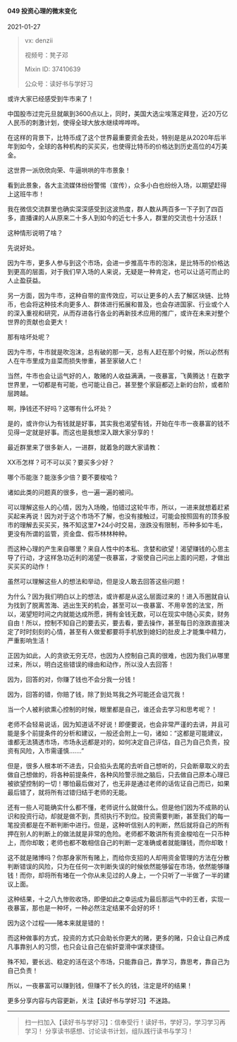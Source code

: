 #### 049 投资心理的微末变化

2021-01-27

> vx: denzii
>
> 视频号：凳子邓
>
> Mixin ID: 37410639
>
> 公众号：读好书与学好习



或许大家已经感受到牛市来了！

中国股市过完元旦就飙到3600点以上，同时，美国大选尘埃落定拜登，近20万亿人民币的刺激计划，使得全球大放水继续哗哗哗。

在这样的背景下，比特币成了这个世界最重要资金去处，特别是是从2020年后半年到如今，全球的各种机构的买买买，也使得比特币的价格达到历史高位的4万美金。

这世界一派欣欣向荣、牛逼哄哄的牛市景象！



看到此景象，各大主流媒体纷纷警惕（宣传），众多小白也纷纷入场，以期望赶得上这班牛市！

我在微信交流群里也确实深深感受到这波热度，群人数从两百多一下子到了四百多，直播课的人从原来二十多人到如今的近七十多人，群里的交流也十分活跃！

这种情形说明了啥？

先说好处。

因为牛市，更多人参与到这个市场，会进一步推高牛市的泡沫，是比特币的价格达到更高的层面，对于我们早入场的人来说，无疑是一种肯定，也可以让适可而止的人止盈获益。

另一方面，因为牛市，这种自带的宣传效应，可以让更多的人去了解区块链、比特币，也会将这种技术向更多人、群体进行拓展和普及，也会存进国家、行业或个人的深入重视和研究，从而存进各行各业的再新技术应用的推广，或许在未来对整个世界的贡献也会更大！

那有啥坏处呢？

因为牛市，牛市就是吹泡沫，总有破的那一天，总有人赶在那个时候，所以必然有人在牛市里成为韭菜而损失惨重，甚至家破人亡！

当然，牛市也会让运气好的人，敢赌的人收益满满，一夜暴富，飞黄腾达！在数字世界里，一切都是有可能，也可能让自己，甚至整个家庭都迈上新的台阶，或者阶层跨越。

啊，挣钱还不好吗？这哪有什么坏处？

是的，或许你认为有钱就是好事，其实我也渴望有钱，开始在牛市一夜暴富的钱不见得一定就是好事。而这也是我想深入跟大家分享的！



最近群里来了很多新人，一进群，就着急的跟大家请教：

XX币怎样？可不可以买？要买多少好？

哪个币能涨？能涨多少倍？要不要梭哈？

诸如此类的问题真的很多，也一遍一遍的被问。

可以理解这些人的心情，因为入场晚，怕错过这轮牛市，所以，一进来就想着赶紧买起来再说！因为对于这个市场不了解，也没有接触过，可能会按照固有的顶多股市的理解去买买买，殊不知这里7*24小时交易，涨跌没有限制，币种多如牛毛，更没有所谓的监管，资金盘、假币林林种种。

而这种心理的产生来自哪里？来自人性中的本私、贪婪和欲望！渴望赚钱的心思主导了行动，才这样急功近利的渴望一夜暴富，才驱使自己问出上面的问题，才做出买买买的动作！

虽然可以理解这些人的想法和举动，但是没人敢去回答这些问题！

为什么？因为我们明白以上的想法，或许都是从这么层面过来的！进入币圈就自认为找到了脱离苦海、逃出生天的机会，甚至可以一夜暴富、不用辛苦的法宝，所以，渴望短时间之内就能达成所愿，拥有金钱无数，可以在现实中随心买卖，财务自由！所以，控制不知自己的要去买，要去看，要去操作，甚至每日的涨跌直接决定了时时刻刻的心情，甚至有人做爱都要将手机放到媳妇的肚皮上才能集中精力，严重影响生活！

正因为如此，人的贪欲无穷无尽，也因为人控制自己真的很难，也因为我们从哪里过来，所以，明白这些错误的缘由和动作，所以没人去回答！

因为，回答的对，你赚了钱也不会分我一分钱！

因为，回答的错，你赔了钱，除了到处骂我之外可能还会诅咒我！

当一个人被利欲熏心控制的时候，眼里都是自己，谁还会去学习和思考呢？！

老师不会轻易说话，因为知道话不好说！即便要说，也会非常严谨的去讲，并且可能是多个前提条件的分析和建议，一般还会附上一句，诸如：“这都是可能建议，谁都无法猜透市场，市场永远都是对的，如何决定自己评估，自己为自己负责，投资有风险，入市需谨慎.......”

但是，很多人根本听不进去，只会掐头去尾的去听自己想听的，只会断章取义的去做自己想做的，将各种前提条件，各种风险警示抛之脑后，只去做自己原本心理已被欲望控制的一切！哪怕最后做对了，也无非是通过老师的话佐证自己而已，如果最后错了，就将所有过错归结于老师的无能。

还有一些人可能确实什么都不懂，老师说什么就做什么。但是他们因为不成熟的认识和投资行动，却就是做不到，贯彻执行不到位。投资需要判断，甚至我们的每一笔投资都是在不断判断中进行。但是，这种听信别人的判断，然后就将自己的所有押在别人的判断上的做法就是非常的危险。老师都不敢讲所有资金梭哈在一只币种上，而你却敢；老师也都不敢相信自己的判断一定准确或者就能赚钱，而你却敢！

这不就是赌博吗？你那身家所有赌上，而给你支招的人却用资金管理的方法在分散判断错误的风险，只为在任何一次判断失误的时候依然能够留在市场，依然能够赚钱！而你，却将所有堵在一个你从未见过的人身上，一个只听了一半做了一半的建议上面。

这种结果，十之八九惨败收场，即便如此之幸运成为最后那运气中的王者，实现一夜暴富，那也是一种坏，一种必然注定结果不会好的坏！

因为这个过程——赌本来就是错的！

而这种做事的方式，投资的方式只会助长你更大的赌，更多的赌，只会让自己养成凡事靠别人的习惯，也只会让自己在偷奸耍滑中谋求捷径。

殊不知，要长远、稳定的活在这个市场，只能靠自己，靠学习，靠思考，靠自己为自己负责！

所以，一夜暴富可以赚到钱，但赚不了长久的钱，注定是坏的结果！















更多分享内容与内容更新，关注【读好书与学好习】不迷路。

------

> 扫一扫加入【读好书与学好习】：信奉受行！读好书，学好习，学习学习再学习！ 分享读书感想、讨论读书计划，组队践行读书与学习！

